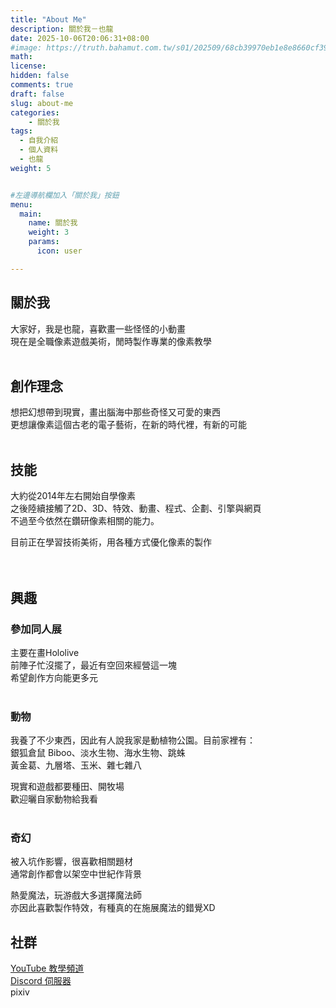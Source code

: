 ```yaml
---
title: "About Me"
description: 關於我－也龍
date: 2025-10-06T20:06:31+08:00
#image: https://truth.bahamut.com.tw/s01/202509/68cb39970eb1e8e8660cf39a3a28d384.GIF
math: 
license: 
hidden: false
comments: true
draft: false
slug: about-me
categories:
    - 關於我
tags:
  - 自我介紹
  - 個人資料
  - 也龍
weight: 5


#左邊導航欄加入「關於我」按鈕
menu:
  main:
    name: 關於我
    weight: 3
    params:
      icon: user

---
```

## 關於我

大家好，我是也龍，喜歡畫一些怪怪的小動畫<br>
現在是全職像素遊戲美術，閒時製作專業的像素教學
<br><br>

## 創作理念
想把幻想帶到現實，畫出腦海中那些奇怪又可愛的東西<br>
更想讓像素這個古老的電子藝術，在新的時代裡，有新的可能
<br><br>

## 技能

大約從2014年左右開始自學像素<br>
之後陸續接觸了2D、3D、特效、動畫、程式、企劃、引擎與網頁<br>
不過至今依然在鑽研像素相關的能力。

目前正在學習技術美術，用各種方式優化像素的製作<br>
<br><br>

##  興趣

### 參加同人展
主要在畫Hololive<br>
前陣子忙沒擺了，最近有空回來經營這一塊<br>
希望創作方向能更多元
<br><br>

### 動物
我養了不少東西，因此有人說我家是動植物公園。目前家裡有：<br>
銀狐倉鼠 Biboo、淡水生物、海水生物、跳蛛<br>
黃金葛、九層塔、玉米、雜七雜八

現實和遊戲都要種田、開牧場<br>
歡迎曬自家動物給我看
<br><br>

### 奇幻
被入坑作影響，很喜歡相關題材<br>
通常創作都會以架空中世紀作背景

熱愛魔法，玩游戲大多選擇魔法師<br>
亦因此喜歡製作特效，有種真的在施展魔法的錯覺XD





## 社群
[YouTube 教學頻道](https://www.youtube.com/@%E4%B9%9F%E9%BE%8D-s3h)  
[Discord 伺服器](https://discord.gg/wsj53BM2fe)  
pixiv


<br>
